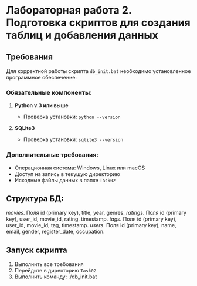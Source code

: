 # Лабораторная работа 2. Подготовка скриптов для создания таблиц и добавления данных

## Требования

Для корректной работы скрипта `db_init.bat` необходимо установленное программное обеспечение:

### Обязательные компоненты:
1. **Python v.3 или выше**
   - Проверка установки: `python --version`

2. **SQLite3**
   - Проверка установки: `sqlite3 --version`

### Дополнительные требования:
- Операционная система: Windows, Linux или macOS
- Доступ на запись в текущую директорию
- Исходные файлы данных в папке `Task02`

## Структура БД:

*movies*. Поля id (primary key), title, year, genres.
*ratings*. Поля id (primary key), user_id, movie_id, rating, timestamp.
*tags*. Поля id (primary key), user_id, movie_id, tag, timestamp.
*users*. Поля id (primary key), name, email, gender, register_date, occupation.

## Запуск скрипта

1. Выполнить все требования
2. Перейдите в директорию `Task02`
3. Выполнить команду: ./db_init.bat